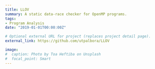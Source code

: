 ```yaml
---
title: LLOV
summary: A static data-race checker for OpenMP programs.
tags:
- Program Analysis
date: "2019-01-01T00:00:00Z"

# Optional external URL for project (replaces project detail page).
external_link: https://github.com/utpalbora/LLOV

image:
#  caption: Photo by Toa Heftiba on Unsplash
#  focal_point: Smart
---
```

